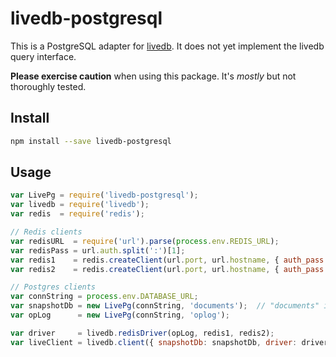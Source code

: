 # livedb-postgresql

This is a PostgreSQL adapter for [livedb][livedb]. It does not yet implement the
livedb query interface.

**Please exercise caution** when using this package. It's *mostly* but not
thoroughly tested.

## Install

```sh
npm install --save livedb-postgresql
```

## Usage

```javascript
var LivePg = require('livedb-postgresql');
var livedb = require('livedb');
var redis  = require('redis');

// Redis clients
var redisURL  = require('url').parse(process.env.REDIS_URL);
var redisPass = url.auth.split(':')[1];
var redis1    = redis.createClient(url.port, url.hostname, { auth_pass: redisPass });
var redis2    = redis.createClient(url.port, url.hostname, { auth_pass: redisPass });

// Postgres clients
var connString = process.env.DATABASE_URL;
var snapshotDb = new LivePg(connString, 'documents');  // "documents" is a table
var opLog      = new LivePg(connString, 'oplog');

var driver     = livedb.redisDriver(opLog, redis1, redis2);
var liveClient = livedb.client({ snapshotDb: snapshotDb, driver: driver });
```

[livedb]: https://github.com/share/livedb
